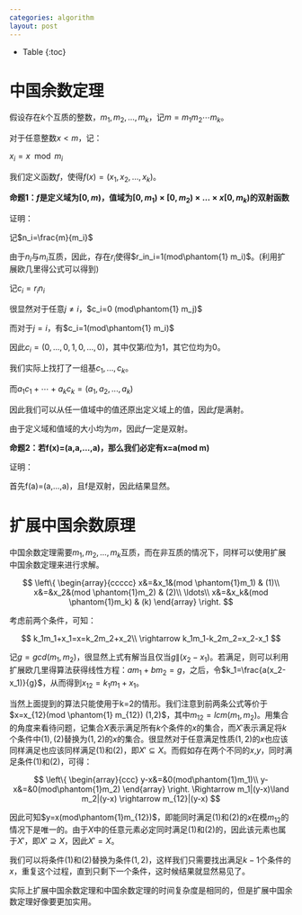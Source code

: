 ```yaml
---
categories: algorithm
layout: post
---
```


- Table
{:toc}

# 中国余数定理

假设存在$k$个互质的整数，$m_1,m_2,\ldots,m_k$，记$m=m_1m_2\cdots m_k$。

对于任意整数$x<m$，记：

$x_i=x \mod m_i$

我们定义函数$f$，使得$f(x)=(x_1,x_2,\ldots,x_k)$。

**命题1：$f$是定义域为$[0,m)$，值域为$[0,m_1)\times [0,m_2)\times \ldots \times x[0,m_k)$的双射函数**

证明：

记$n_i=\frac{m}{m_i}$

由于$n_i$与$m_i$互质，因此，存在$r_i$使得$r_in_i=1(mod\phantom{1} m_i)$。(利用扩展欧几里得公式可以得到)

记$c_i=r_in_i$

很显然对于任意$j\neq i$，$c_i=0 (mod\phantom{1} m_j)$

而对于$j=i$，有$c_i=1(mod\phantom{1} m_i)$

因此$c_i=(0,...,0,1,0,...,0)$，其中仅第$i$位为$1$，其它位均为$0$。

我们实际上找打了一组基$c_1,...,c_k$。

而$a_1c_1+\cdots +a_kc_k=(a_1,a_2,...,a_k)$

因此我们可以从任一值域中的值还原出定义域上的值，因此$f$是满射。

由于定义域和值域的大小均为$m$，因此$f$一定是双射。



**命题2：若f(x)=(a,a,...,a)，那么我们必定有x=a(mod m)**

证明：

首先f(a)=(a,...,a)，且f是双射，因此结果显然。

# 扩展中国余数原理

中国余数定理需要$m_1,m_2,\ldots,m_k$互质，而在非互质的情况下，同样可以使用扩展中国余数定理来进行求解。


$$
\left\{
\begin{array}{ccccc}
x&=&x_1&(mod \phantom{1}m_1) & (1)\\
x&=&x_2&(mod \phantom{1}m_2) & (2)\\
\ldots\\
x&=&x_k&(mod \phantom{1}m_k) & (k)
\end{array}
\right.
$$


考虑前两个条件，可知：


$$
k_1m_1+x_1=x=k_2m_2+x_2\\
\rightarrow k_1m_1-k_2m_2=x_2-x_1
$$


记$g=gcd(m_1,m_2)$，很显然上式有解当且仅当$g\|(x_2-x_1)$。若满足，则可以利用扩展欧几里得算法获得线性方程：$am_1+bm_2=g$，之后，令$k_1=\frac{a(x_2-x_1)}{g}$，从而得到$x_{12}=k_1m_1+x_1$。

当然上面提到的算法只能使用于k=2的情形。我们注意到前两条公式等价于$x=x_{12}(mod \phantom{1} m_{12}) (1,2)$，其中$m_{12}=lcm(m_1,m_2)$。用集合的角度来看待问题，记集合$X$表示满足所有$k$个条件的$x$的集合，而$X'$表示满足将$k$个条件中$(1),(2)$替换为$(1,2)$的$x$的集合。很显然对于任意满足性质$(1,2)$的$x$也应该同样满足也应该同样满足$(1)$和$(2)$，即$X' \subseteq X$。而假如存在两个不同的$x$,$y$，同时满足条件$(1)$和$(2)$，可得：


$$
\left\{
\begin{array}{ccc}
y-x&=&0(mod\phantom{1}m_1)\\
y-x&=&0(mod\phantom{1}m_2)
\end{array}
\right.
\Rightarrow
m_1|(y-x)\land m_2|(y-x)
\rightarrow
m_{12}|(y-x)
$$


因此可知$y=x(mod\phantom{1}m_{12})$，即能同时满足$(1)$和$(2)$的$x$在模$m_{12}$的情况下是唯一的。由于$X$中的任意元素必定同时满足$(1)$和$(2)$的，因此该元素也属于$X'$，即$X' \supseteq X$，因此$X'=X$。

我们可以将条件$(1)$和$(2)$替换为条件$(1,2)$，这样我们只需要找出满足$k-1$个条件的$x$，重复这个过程，直到只剩下一个条件，这时候结果就显然易见了。

实际上扩展中国余数定理和中国余数定理的时间复杂度是相同的，但是扩展中国余数定理好像要更加实用。